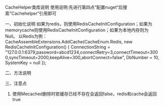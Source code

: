 CacheHelper类库说明
使用说明:先进行第四点”配置nuget“后搜索”Cachehelper“引用即可

一、初始化说明
如果为redis，则使用RedisCacheInitConfiguration；如果为memorycache则使用RedisCacheInitConfiguration；如果为本地内存则为Null。
以Redis为例：
            CacheAssembleExtensions.AddCache(CacheEnum.Redis, new RedisCacheInitConfiguration()
            {
                ConnectionString = "127.0.0.1:6379,password=abcd1234,connectRetry=3,connectTimeout=3000,syncTimeout=2000,keepAlive=300,abortConnect=false",
                DbNumber = 10,
                SystemKey = null
            });




二、方法说明

 
三、注意点
1.  使用Mecached删除时若缓存已经不存在会返回false，redis和cache会返回true  